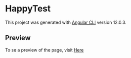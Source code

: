 # HappyTest

This project was generated with [Angular CLI](https://github.com/angular/angular-cli) version 12.0.3.

## Preview

To se a preview of the page, visit [Here](https://pecons.github.io/PruebaHappy/)
